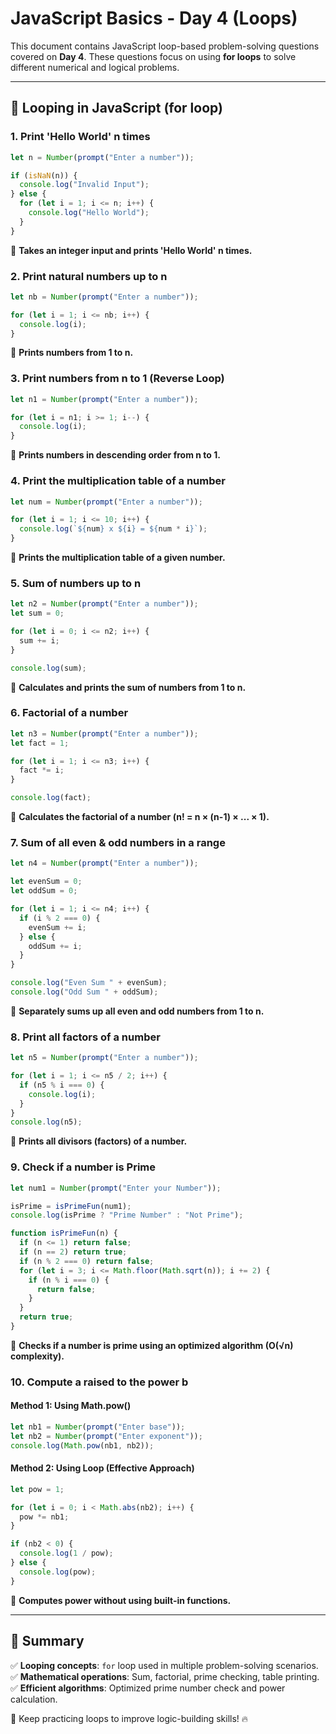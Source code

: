 # JavaScript Basics - Day 4 (Loops)

This document contains JavaScript loop-based problem-solving questions covered on **Day 4**. These questions focus on using **for loops** to solve different numerical and logical problems.

---

## 🚀 Looping in JavaScript (for loop)

### **1. Print 'Hello World' n times**

```js
let n = Number(prompt("Enter a number"));

if (isNaN(n)) {
  console.log("Invalid Input");
} else {
  for (let i = 1; i <= n; i++) {
    console.log("Hello World");
  }
}
```

🔹 **Takes an integer input and prints 'Hello World' n times.**

### **2. Print natural numbers up to n**

```js
let nb = Number(prompt("Enter a number"));

for (let i = 1; i <= nb; i++) {
  console.log(i);
}
```

🔹 **Prints numbers from 1 to n.**

### **3. Print numbers from n to 1 (Reverse Loop)**

```js
let n1 = Number(prompt("Enter a number"));

for (let i = n1; i >= 1; i--) {
  console.log(i);
}
```

🔹 **Prints numbers in descending order from n to 1.**

### **4. Print the multiplication table of a number**

```js
let num = Number(prompt("Enter a number"));

for (let i = 1; i <= 10; i++) {
  console.log(`${num} x ${i} = ${num * i}`);
}
```

🔹 **Prints the multiplication table of a given number.**

### **5. Sum of numbers up to n**

```js
let n2 = Number(prompt("Enter a number"));
let sum = 0;

for (let i = 0; i <= n2; i++) {
  sum += i;
}

console.log(sum);
```

🔹 **Calculates and prints the sum of numbers from 1 to n.**

### **6. Factorial of a number**

```js
let n3 = Number(prompt("Enter a number"));
let fact = 1;

for (let i = 1; i <= n3; i++) {
  fact *= i;
}

console.log(fact);
```

🔹 **Calculates the factorial of a number (n! = n × (n-1) × ... × 1).**

### **7. Sum of all even & odd numbers in a range**

```js
let n4 = Number(prompt("Enter a number"));

let evenSum = 0;
let oddSum = 0;

for (let i = 1; i <= n4; i++) {
  if (i % 2 === 0) {
    evenSum += i;
  } else {
    oddSum += i;
  }
}

console.log("Even Sum " + evenSum);
console.log("Odd Sum " + oddSum);
```

🔹 **Separately sums up all even and odd numbers from 1 to n.**

### **8. Print all factors of a number**

```js
let n5 = Number(prompt("Enter a number"));

for (let i = 1; i <= n5 / 2; i++) {
  if (n5 % i === 0) {
    console.log(i);
  }
}
console.log(n5);
```

🔹 **Prints all divisors (factors) of a number.**

### **9. Check if a number is Prime**

```js
let num1 = Number(prompt("Enter your Number"));

isPrime = isPrimeFun(num1);
console.log(isPrime ? "Prime Number" : "Not Prime");

function isPrimeFun(n) {
  if (n <= 1) return false;
  if (n == 2) return true;
  if (n % 2 === 0) return false;
  for (let i = 3; i <= Math.floor(Math.sqrt(n)); i += 2) {
    if (n % i === 0) {
      return false;
    }
  }
  return true;
}
```

🔹 **Checks if a number is prime using an optimized algorithm (O(√n) complexity).**

### **10. Compute a raised to the power b**

#### **Method 1: Using Math.pow()**

```js
let nb1 = Number(prompt("Enter base"));
let nb2 = Number(prompt("Enter exponent"));
console.log(Math.pow(nb1, nb2));
```

#### **Method 2: Using Loop (Effective Approach)**

```js
let pow = 1;

for (let i = 0; i < Math.abs(nb2); i++) {
  pow *= nb1;
}

if (nb2 < 0) {
  console.log(1 / pow);
} else {
  console.log(pow);
}
```

🔹 **Computes power without using built-in functions.**

---

## 📌 Summary

✅ **Looping concepts**: `for` loop used in multiple problem-solving scenarios.  
✅ **Mathematical operations**: Sum, factorial, prime checking, table printing.  
✅ **Efficient algorithms**: Optimized prime number check and power calculation.

🚀 Keep practicing loops to improve logic-building skills! 🔥
